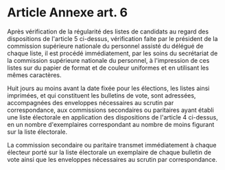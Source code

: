 # Article Annexe art. 6

Après vérification de la régularité des listes de candidats au regard des dispositions de l'article 5 ci-dessus, vérification faite par le président de la commission supérieure nationale du personnel assisté du délégué de chaque liste, il est procédé immédiatement, par les soins du secrétariat de la commission supérieure nationale du personnel, à l'impression de ces listes sur du papier de format et de couleur uniformes et en utilisant les mêmes caractères.

Huit jours au moins avant la date fixée pour les élections, les listes ainsi imprimées, et qui constituent les bulletins de vote, sont adressées, accompagnées des enveloppes nécessaires au scrutin par correspondance, aux commissions secondaires ou paritaires ayant établi une liste électorale en application des dispositions de l'article 4 ci-dessus, en un nombre d'exemplaires correspondant au nombre de moins figurant sur la liste électorale.

La commission secondaire ou paritaire transmet immédiatement à chaque électeur porté sur la liste électorale un exemplaire de chaque bulletin de vote ainsi que les enveloppes nécessaires au scrutin par correspondance.
